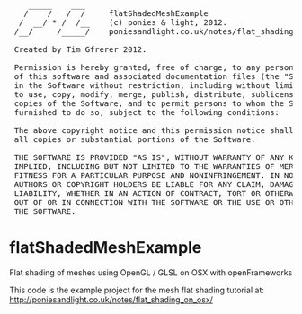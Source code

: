 <pre>
    _____    ___
   /    /   /  /     flatShadedMeshExample
  /  __/ * /  /__    (c) ponies & light, 2012.
 /__/     /_____/    poniesandlight.co.uk/notes/flat_shading_on_osx/
 
 Created by Tim Gfrerer 2012.
 
 Permission is hereby granted, free of charge, to any person obtaining a copy
 of this software and associated documentation files (the "Software"), to deal
 in the Software without restriction, including without limitation the rights
 to use, copy, modify, merge, publish, distribute, sublicense, and/or sell
 copies of the Software, and to permit persons to whom the Software is
 furnished to do so, subject to the following conditions:
 
 The above copyright notice and this permission notice shall be included in
 all copies or substantial portions of the Software.
 
 THE SOFTWARE IS PROVIDED "AS IS", WITHOUT WARRANTY OF ANY KIND, EXPRESS OR
 IMPLIED, INCLUDING BUT NOT LIMITED TO THE WARRANTIES OF MERCHANTABILITY,
 FITNESS FOR A PARTICULAR PURPOSE AND NONINFRINGEMENT. IN NO EVENT SHALL THE
 AUTHORS OR COPYRIGHT HOLDERS BE LIABLE FOR ANY CLAIM, DAMAGES OR OTHER
 LIABILITY, WHETHER IN AN ACTION OF CONTRACT, TORT OR OTHERWISE, ARISING FROM,
 OUT OF OR IN CONNECTION WITH THE SOFTWARE OR THE USE OR OTHER DEALINGS IN
 THE SOFTWARE.
</pre>

flatShadedMeshExample
=====================

Flat shading of meshes using OpenGL / GLSL on OSX with openFrameworks

This code is the example project for the mesh flat shading tutorial at:
<http://poniesandlight.co.uk/notes/flat_shading_on_osx/>
